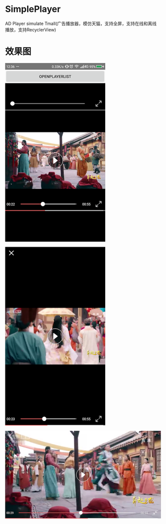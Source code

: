 # SimplePlayer
AD Player simulate Tmall(广告播放器，模仿天猫，支持全屏，支持在线和离线播放，支持RecyclerView)

# 效果图

![image](/snapshot/device-2017-001.png)

![image](/snapshot/device-2017-002.png)

![image](/snapshot/device-2017-003.png)